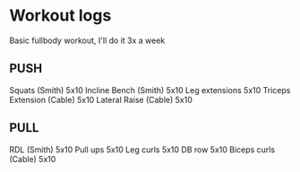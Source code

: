 # Workout logs

Basic fullbody workout, I'll do it 3x a week 

## PUSH

Squats (Smith)              5x10 
Incline Bench (Smith)       5x10
Leg extensions              5x10
Triceps Extension (Cable)   5x10
Lateral Raise (Cable)       5x10

## PULL

RDL (Smith)                 5x10
Pull ups                    5x10
Leg curls                   5x10
DB row                      5x10 
Biceps curls (Cable)        5x10

